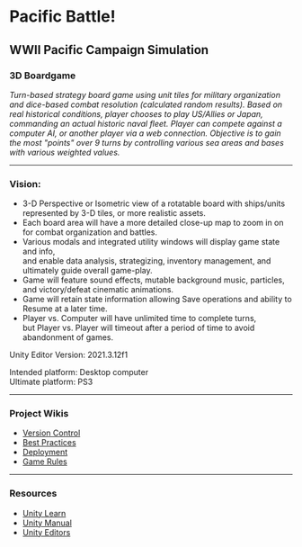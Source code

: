# Pacific Battle!

## WWII Pacific Campaign Simulation
### 3D Boardgame
 
*Turn-based strategy board game using unit tiles for military organization and dice-based combat resolution (calculated random results).*
*Based on real historical conditions, player chooses to play US/Allies or Japan, commanding an actual historic naval fleet.*
*Player can compete against a computer AI, or another player via a web connection.*
*Objective is to gain the most "points" over 9 turns by controlling various sea areas and bases with various weighted values.*  

---

### Vision:
- 3-D Perspective or Isometric view of a rotatable board with ships/units represented by 3-D tiles, or more realistic assets. 
- Each board area will have a more detailed close-up map to zoom in on for combat organization and battles. 
- Various modals and integrated utility windows will display game state and info,  
  and enable data analysis, strategizing, inventory management, and ultimately guide overall game-play. 
- Game will feature sound effects, mutable background music, particles, and victory/defeat cinematic animations.
- Game will retain state information allowing Save operations and ability to Resume at a later time.
- Player vs. Computer will have unlimited time to complete turns,  
  but Player vs. Player will timeout after a period of time to avoid abandonment of games.  
  
Unity Editor Version: 2021.3.12f1  

Intended platform: Desktop computer  
Ultimate platform: PS3  

---

### Project Wikis
- [Version Control](https://github.com/dd4no/PacificBattle/blob/main/VersionControl.md)
- [Best Practices](https://github.com/dd4no/PacificBattle/blob/main/BestPractices.md)
- [Deployment](https://github.com/dd4no/PacificBattle/blob/main/Deployment.md)
- [Game Rules](https://github.com/dd4no/PacificBattle/blob/main/Rules.md)

---

### Resources
- [Unity Learn](https://learn.unity.com/)
- [Unity Manual](https://docs.unity3d.com/Manual/index.html)
- [Unity Editors](https://unity3d.com/unity/qa/lts-releases)




